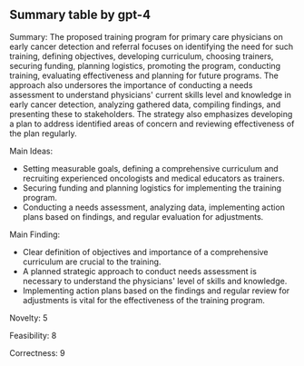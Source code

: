 ## Summary table by gpt-4
Summary: 
The proposed training program for primary care physicians on early cancer detection and referral focuses on identifying the need for such training, defining objectives, developing curriculum, choosing trainers, securing funding, planning logistics, promoting the program, conducting training, evaluating effectiveness and planning for future programs. The approach also undersores the importance of conducting a needs assessment to understand physicians' current skills level and knowledge in early cancer detection, analyzing gathered data, compiling findings, and presenting these to stakeholders. The strategy also emphasizes developing a plan to address identified areas of concern and reviewing effectiveness of the plan regularly. 

Main Ideas: 
- Setting measurable goals, defining a comprehensive curriculum and recruiting experienced oncologists and medical educators as trainers. 
- Securing funding and planning logistics for implementing the training program. 
- Conducting a needs assessment, analyzing data, implementing action plans based on findings, and regular evaluation for adjustments.

Main Finding:
- Clear definition of objectives and importance of a comprehensive curriculum are crucial to the training. 
- A planned strategic approach to conduct needs assessment is necessary to understand the physicians' level of skills and knowledge. 
- Implementing action plans based on the findings and regular review for adjustments is vital for the effectiveness of the training program.

Novelty: 
5

Feasibility: 
8

Correctness: 
9